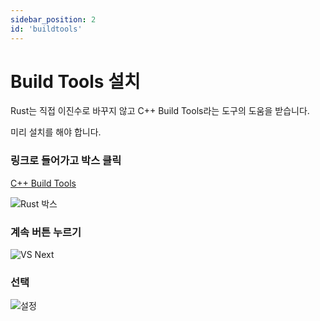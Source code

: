 ```yaml
---
sidebar_position: 2
id: 'buildtools'
---
```


# Build Tools 설치

Rust는 직접 이진수로 바꾸지 않고 C++ Build Tools라는 도구의 도움을 받습니다.

미리 설치를 해야 합니다.

### 링크로 들어가고 박스 클릭

[C++ Build Tools](https://visualstudio.microsoft.com/ko/thank-you-downloading-visual-studio/?sku=BuildTools&rel=15)

![Rust 박스](/img/rust/installation/download_build_tools_box.png)

### 계속 버튼 누르기

![VS Next](/img/rust/installation/vs_next.jpg)

### 선택

![설정](/img/rust/installation/rust-vs-workloads.png)
